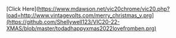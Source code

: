 [Click Here](https://www.mdawson.net/vic20chrome/vic20.php?load=http://www.vintagevolts.com/merry_christmas_v.prg](https://github.com/Shellywell123/VIC20-22-XMAS/blob/master/todadhappyxmas2022lovefromben.prg)

